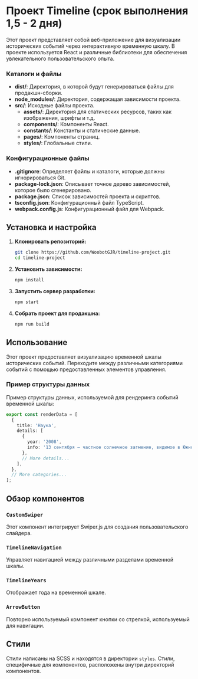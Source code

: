 # Проект Timeline (срок выполнения 1,5 - 2 дня)

Этот проект представляет собой веб-приложение для визуализации исторических событий через интерактивную временную шкалу. В проекте используется React и различные библиотеки для обеспечения увлекательного пользовательского опыта.

### Каталоги и файлы

- **dist/**: Директория, в которой будут генерироваться файлы для продакшн-сборки.
- **node_modules/**: Директория, содержащая зависимости проекта.
- **src/**: Исходные файлы проекта.
  - **assets/**: Директория для статических ресурсов, таких как изображения, шрифты и т.д.
  - **components/**: Компоненты React.
  - **constants/**: Константы и статические данные.
  - **pages/**: Компоненты страниц.
  - **styles/**: Глобальные стили.

### Конфигурационные файлы

- **.gitignore**: Определяет файлы и каталоги, которые должны игнорироваться Git.
- **package-lock.json**: Описывает точное дерево зависимостей, которое было сгенерировано.
- **package.json**: Список зависимостей проекта и скриптов.
- **tsconfig.json**: Конфигурационный файл TypeScript.
- **webpack.config.js**: Конфигурационный файл для Webpack.

## Установка и настройка

1. **Клонировать репозиторий:**

   ```sh
   git clone https://github.com/WoobotGJR/timeline-project.git
   cd timeline-project
   ```

2. **Установить зависимости:**

   ```sh
   npm install
   ```

3. **Запустить сервер разработки:**

   ```sh
   npm start
   ```

4. **Собрать проект для продакшна:**
   ```sh
   npm run build
   ```

## Использование

Этот проект предоставляет визуализацию временной шкалы исторических событий. Переходите между различными категориями событий с помощью предоставленных элементов управления.

### Пример структуры данных

Пример структуры данных, используемой для рендеринга событий временной шкалы:

```ts
export const renderData = [
  {
    title: 'Наука',
    details: [
      {
        year: '2008',
        info: '13 сентября — частное солнечное затмение, видимое в Южной Африке и части Антарктиды',
      },
      // More details...
    ],
  },
  // More categories...
];
```

## Обзор компонентов

### `CustomSwiper`

Этот компонент интегрирует Swiper.js для создания пользовательского слайдера.

### `TimelineNavigation`

Управляет навигацией между различными разделами временной шкалы.

### `TimelineYears`

Отображает года на временной шкале.

### `ArrowButton`

Повторно используемый компонент кнопки со стрелкой, используемый для навигации.

## Стили

Стили написаны на SCSS и находятся в директории `styles`. Стили, специфичные для компонентов, расположены внутри директорий компонентов.
